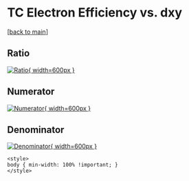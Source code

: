 # TC Electron Efficiency vs. dxy

[[back to main](./)]



## Ratio

[![Ratio](../mtv/var/TC_11_eff_dxy.png){ width=600px }](../mtv/var/TC_11_eff_dxy.pdf)

## Numerator

[![Numerator](../mtv/num/TC_11_eff_dxy_num0.png){ width=600px }](../mtv/num/TC_11_eff_dxy_num0.pdf)

## Denominator

[![Denominator](../mtv/den/TC_11_eff_dxy_den.png){ width=600px }](../mtv/den/TC_11_eff_dxy_den.pdf)


``` {=html}
<style>
body { min-width: 100% !important; }
</style>
```
